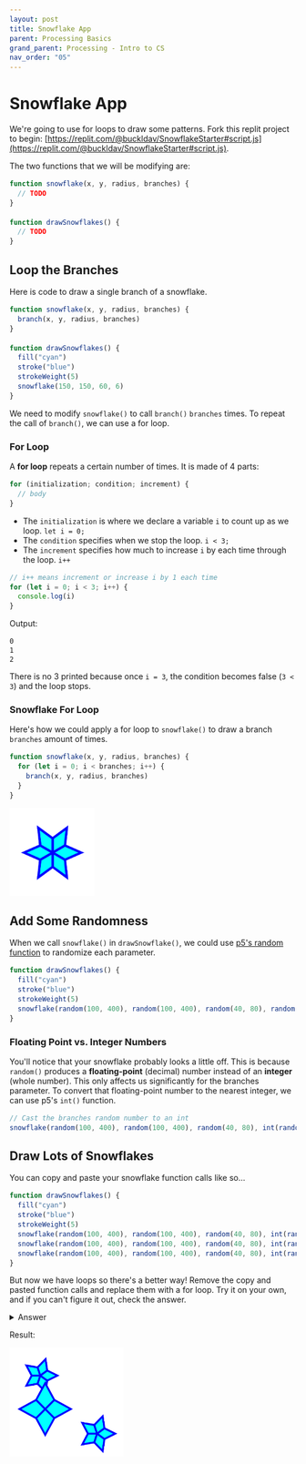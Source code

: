 ```yaml
---
layout: post
title: Snowflake App
parent: Processing Basics
grand_parent: Processing - Intro to CS
nav_order: "05"
---
```


# Snowflake App

We're going to use for loops to draw some patterns. Fork this replit project to begin: [https://replit.com/@buckldav/SnowflakeStarter#script.js](https://replit.com/@buckldav/SnowflakeStarter#script.js).

The two functions that we will be modifying are:

```javascript
function snowflake(x, y, radius, branches) {
  // TODO
}

function drawSnowflakes() {
  // TODO
}
```

## Loop the Branches

Here is code to draw a single branch of a snowflake.

```javascript
function snowflake(x, y, radius, branches) {
  branch(x, y, radius, branches)
}

function drawSnowflakes() {
  fill("cyan")
  stroke("blue")
  strokeWeight(5)
  snowflake(150, 150, 60, 6)
}
```

We need to modify `snowflake()` to call `branch()` `branches` times. To repeat the call of `branch()`, we can use a for loop.

### For Loop

A **for loop** repeats a certain number of times. It is made of 4 parts:

```javascript
for (initialization; condition; increment) {
  // body
}
```

* The `initialization` is where we declare a variable `i` to count up as we loop. `let i = 0;`
* The `condition` specifies when we stop the loop. `i < 3;`
* The `increment` specifies how much to increase `i` by each time through the loop. `i++`

```javascript
// i++ means increment or increase i by 1 each time
for (let i = 0; i < 3; i++) {
  console.log(i)
}
```

Output:

```
0
1
2
```

There is no 3 printed because once `i = 3`, the condition becomes false (`3 < 3`) and the loop stops.

### Snowflake For Loop

Here's how we could apply a for loop to `snowflake()` to draw a branch `branches` amount of times. 

```javascript
function snowflake(x, y, radius, branches) {
  for (let i = 0; i < branches; i++) {
    branch(x, y, radius, branches)
  }
}
```

<img src="/assets/images/processing/05/snowflake1.PNG" alt="snowflake" width="150">

## Add Some Randomness

When we call `snowflake()` in `drawSnowflake()`, we could use [p5's random function](https://p5js.org/reference/#/p5/random) to randomize each parameter.

```javascript
function drawSnowflakes() {
  fill("cyan")
  stroke("blue")
  strokeWeight(5)
  snowflake(random(100, 400), random(100, 400), random(40, 80), random(4, 6))
}
```

### Floating Point vs. Integer Numbers

You'll notice that your snowflake probably looks a little off. This is because `random()` produces a **floating-point** (decimal) number instead of an **integer** (whole number). This only affects us significantly for the branches parameter. To convert that floating-point number to the nearest integer, we can use p5's `int()` function.

```javascript
// Cast the branches random number to an int
snowflake(random(100, 400), random(100, 400), random(40, 80), int(random(4, 6)))
```

## Draw Lots of Snowflakes

You can copy and paste your snowflake function calls like so...

```javascript
function drawSnowflakes() {
  fill("cyan")
  stroke("blue")
  strokeWeight(5)
  snowflake(random(100, 400), random(100, 400), random(40, 80), int(random(4, 6)))
  snowflake(random(100, 400), random(100, 400), random(40, 80), int(random(4, 6)))
  snowflake(random(100, 400), random(100, 400), random(40, 80), int(random(4, 6)))
}
```

But now we have loops so there's a better way! Remove the copy and pasted function calls and replace them with a for loop. Try it on your own, and if you can't figure it out, check the answer.

<details markdown="block">
  <summary>Answer</summary>

The number in the for loop condition determines how many times the loop runs.

```javascript
function drawSnowflakes() {
  fill("cyan")
  stroke("blue")
  strokeWeight(5)

  // draw 3 snowflakes
  for (let i = 0; i < 3; i++) {
    snowflake(random(100, 400), random(100, 400), random(40, 80), int(random(4, 6)))
  }
}
```
</details>

Result:

<img src="/assets/images/processing/05/snowflake2.PNG" alt="snowflakes" width="200">
